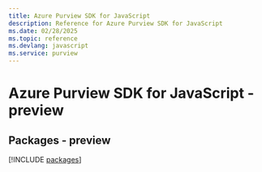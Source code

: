 ```yaml
---
title: Azure Purview SDK for JavaScript
description: Reference for Azure Purview SDK for JavaScript
ms.date: 02/28/2025
ms.topic: reference
ms.devlang: javascript
ms.service: purview
---
```

# Azure Purview SDK for JavaScript - preview
## Packages - preview
[!INCLUDE [packages](purview-index.md)]